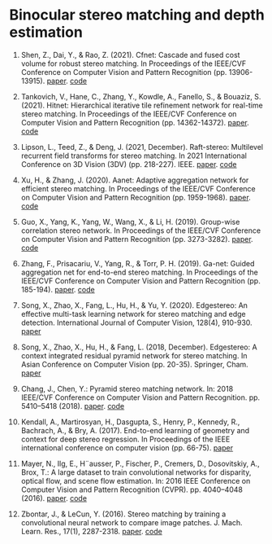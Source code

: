 # Binocular stereo matching and depth estimation

1. Shen, Z., Dai, Y., & Rao, Z. (2021). Cfnet: Cascade and fused cost volume for robust stereo matching. In Proceedings of the IEEE/CVF Conference on Computer Vision and Pattern Recognition (pp. 13906-13915). [paper](https://openaccess.thecvf.com/content/CVPR2021/html/Shen_CFNet_Cascade_and_Fused_Cost_Volume_for_Robust_Stereo_Matching_CVPR_2021_paper.html). [code](https://github.com/gallenszl/CFNet)
2. Tankovich, V., Hane, C., Zhang, Y., Kowdle, A., Fanello, S., & Bouaziz, S. (2021). Hitnet: Hierarchical iterative tile refinement network for real-time stereo matching. In Proceedings of the IEEE/CVF Conference on Computer Vision and Pattern Recognition (pp. 14362-14372). [paper](https://openaccess.thecvf.com/content/CVPR2021/html/Tankovich_HITNet_Hierarchical_Iterative_Tile_Refinement_Network_for_Real-time_Stereo_Matching_CVPR_2021_paper.html). [code](https://github.com/google-research/googleresearch/tree/master/hitnet)
3. Lipson, L., Teed, Z., & Deng, J. (2021, December). Raft-stereo: Multilevel recurrent field transforms for stereo matching. In 2021 International Conference on 3D Vision (3DV) (pp. 218-227). IEEE. [paper]( https://github.com/princeton-vl/RAFT-Stereo). [code]( https://github.com/princeton-vl/RAFT-Stereo)
4. Xu, H., & Zhang, J. (2020). Aanet: Adaptive aggregation network for efficient stereo matching. In Proceedings of the IEEE/CVF Conference on Computer Vision and Pattern Recognition (pp. 1959-1968). [paper](https://openaccess.thecvf.com/content_CVPR_2020/html/Xu_AANet_Adaptive_Aggregation_Network_for_Efficient_Stereo_Matching_CVPR_2020_paper.html). [code](https://github.com/haofeixu/aanet)
5. Guo, X., Yang, K., Yang, W., Wang, X., & Li, H. (2019). Group-wise correlation stereo network. In Proceedings of the IEEE/CVF Conference on Computer Vision and Pattern Recognition (pp. 3273-3282). [paper](https://openaccess.thecvf.com/content_CVPR_2019/html/Guo_Group-Wise_Correlation_Stereo_Network_CVPR_2019_paper.html). [code](https://github.com/xy-guo/GwcNet)
6. Zhang, F., Prisacariu, V., Yang, R., & Torr, P. H. (2019). Ga-net: Guided aggregation net for end-to-end stereo matching. In Proceedings of the IEEE/CVF Conference on Computer Vision and Pattern Recognition (pp. 185-194).  [paper](https://openaccess.thecvf.com/content_CVPR_2019/html/Zhang_GA-Net_Guided_Aggregation_Net_for_End-To-End_Stereo_Matching_CVPR_2019_paper.html). [code](https://github.com/feihuzhang/GANet)
  
7. Song, X., Zhao, X., Fang, L., Hu, H., & Yu, Y. (2020). Edgestereo: An effective multi-task learning network for stereo matching and edge detection. International Journal of Computer Vision, 128(4), 910-930. [paper](https://arxiv.org/abs/1903.01700)
8. Song, X., Zhao, X., Hu, H., & Fang, L. (2018, December). Edgestereo: A context integrated residual pyramid network for stereo matching. In Asian Conference on Computer Vision (pp. 20-35). Springer, Cham. [paper](https://arxiv.org/abs/1803.05196v3)
9. Chang, J., Chen, Y.: Pyramid stereo matching network. In: 2018 IEEE/CVF Conference on Computer Vision and Pattern Recognition. pp. 5410–5418 (2018).  [paper](https://openaccess.thecvf.com/content_cvpr_2018/html/Chang_Pyramid_Stereo_Matching_CVPR_2018_paper.html). [code](https://github.com/JiaRenChang/PSMNet)
   
10. Kendall, A., Martirosyan, H., Dasgupta, S., Henry, P., Kennedy, R., Bachrach, A., & Bry, A. (2017). End-to-end learning of geometry and context for deep stereo regression. In Proceedings of the IEEE international conference on computer vision (pp. 66-75). [paper](https://openaccess.thecvf.com/content_iccv_2017/html/Kendall_End-To-End_Learning_of_ICCV_2017_paper.html)

11. Mayer, N., Ilg, E., H¨ausser, P., Fischer, P., Cremers, D., Dosovitskiy, A., Brox, T.: A large dataset to train convolutional networks for disparity, optical flow, and scene flow estimation. In: 2016 IEEE Conference on Computer Vision and Pattern Recognition (CVPR). pp. 4040–4048 (2016). [paper](https://openaccess.thecvf.com/content_cvpr_2016/html/Mayer_A_Large_Dataset_CVPR_2016_paper.html). [code](https://github.com/lmb-freiburg/dispnet-flownet-docker)
12. Zbontar, J., & LeCun, Y. (2016). Stereo matching by training a convolutional neural network to compare image patches. J. Mach. Learn. Res., 17(1), 2287-2318. [paper](extension://bfdogplmndidlpjfhoijckpakkdjkkil/pdf/viewer.html?file=https%3A%2F%2Fwww.jmlr.org%2Fpapers%2Fvolume17%2F15-535%2F15-535.pdf). [code](https://github.com/jzbontar/mc-cnn)